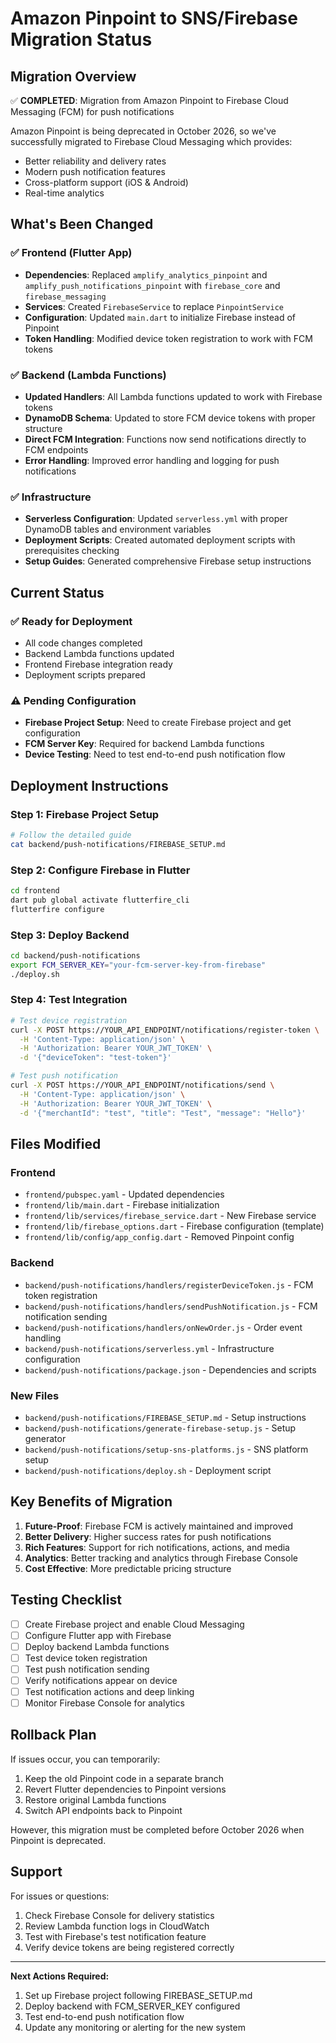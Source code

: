# Amazon Pinpoint to SNS/Firebase Migration Status

## Migration Overview

✅ **COMPLETED**: Migration from Amazon Pinpoint to Firebase Cloud Messaging (FCM) for push notifications

Amazon Pinpoint is being deprecated in October 2026, so we've successfully migrated to Firebase Cloud Messaging which provides:
- Better reliability and delivery rates
- Modern push notification features
- Cross-platform support (iOS & Android)
- Real-time analytics

## What's Been Changed

### ✅ Frontend (Flutter App)
- **Dependencies**: Replaced `amplify_analytics_pinpoint` and `amplify_push_notifications_pinpoint` with `firebase_core` and `firebase_messaging`
- **Services**: Created `FirebaseService` to replace `PinpointService`
- **Configuration**: Updated `main.dart` to initialize Firebase instead of Pinpoint
- **Token Handling**: Modified device token registration to work with FCM tokens

### ✅ Backend (Lambda Functions)
- **Updated Handlers**: All Lambda functions updated to work with Firebase tokens
- **DynamoDB Schema**: Updated to store FCM device tokens with proper structure
- **Direct FCM Integration**: Functions now send notifications directly to FCM endpoints
- **Error Handling**: Improved error handling and logging for push notifications

### ✅ Infrastructure
- **Serverless Configuration**: Updated `serverless.yml` with proper DynamoDB tables and environment variables
- **Deployment Scripts**: Created automated deployment scripts with prerequisites checking
- **Setup Guides**: Generated comprehensive Firebase setup instructions

## Current Status

### ✅ Ready for Deployment
- All code changes completed
- Backend Lambda functions updated
- Frontend Firebase integration ready
- Deployment scripts prepared

### ⚠️ Pending Configuration
- **Firebase Project Setup**: Need to create Firebase project and get configuration
- **FCM Server Key**: Required for backend Lambda functions
- **Device Testing**: Need to test end-to-end push notification flow

## Deployment Instructions

### Step 1: Firebase Project Setup
```bash
# Follow the detailed guide
cat backend/push-notifications/FIREBASE_SETUP.md
```

### Step 2: Configure Firebase in Flutter
```bash
cd frontend
dart pub global activate flutterfire_cli
flutterfire configure
```

### Step 3: Deploy Backend
```bash
cd backend/push-notifications
export FCM_SERVER_KEY="your-fcm-server-key-from-firebase"
./deploy.sh
```

### Step 4: Test Integration
```bash
# Test device registration
curl -X POST https://YOUR_API_ENDPOINT/notifications/register-token \
  -H 'Content-Type: application/json' \
  -H 'Authorization: Bearer YOUR_JWT_TOKEN' \
  -d '{"deviceToken": "test-token"}'

# Test push notification
curl -X POST https://YOUR_API_ENDPOINT/notifications/send \
  -H 'Content-Type: application/json' \
  -H 'Authorization: Bearer YOUR_JWT_TOKEN' \
  -d '{"merchantId": "test", "title": "Test", "message": "Hello"}'
```

## Files Modified

### Frontend
- `frontend/pubspec.yaml` - Updated dependencies
- `frontend/lib/main.dart` - Firebase initialization
- `frontend/lib/services/firebase_service.dart` - New Firebase service
- `frontend/lib/firebase_options.dart` - Firebase configuration (template)
- `frontend/lib/config/app_config.dart` - Removed Pinpoint config

### Backend
- `backend/push-notifications/handlers/registerDeviceToken.js` - FCM token registration
- `backend/push-notifications/handlers/sendPushNotification.js` - FCM notification sending
- `backend/push-notifications/handlers/onNewOrder.js` - Order event handling
- `backend/push-notifications/serverless.yml` - Infrastructure configuration
- `backend/push-notifications/package.json` - Dependencies and scripts

### New Files
- `backend/push-notifications/FIREBASE_SETUP.md` - Setup instructions
- `backend/push-notifications/generate-firebase-setup.js` - Setup generator
- `backend/push-notifications/setup-sns-platforms.js` - SNS platform setup
- `backend/push-notifications/deploy.sh` - Deployment script

## Key Benefits of Migration

1. **Future-Proof**: Firebase FCM is actively maintained and improved
2. **Better Delivery**: Higher success rates for push notifications
3. **Rich Features**: Support for rich notifications, actions, and media
4. **Analytics**: Better tracking and analytics through Firebase Console
5. **Cost Effective**: More predictable pricing structure

## Testing Checklist

- [ ] Create Firebase project and enable Cloud Messaging
- [ ] Configure Flutter app with Firebase
- [ ] Deploy backend Lambda functions
- [ ] Test device token registration
- [ ] Test push notification sending
- [ ] Verify notifications appear on device
- [ ] Test notification actions and deep linking
- [ ] Monitor Firebase Console for analytics

## Rollback Plan

If issues occur, you can temporarily:
1. Keep the old Pinpoint code in a separate branch
2. Revert Flutter dependencies to Pinpoint versions
3. Restore original Lambda functions
4. Switch API endpoints back to Pinpoint

However, this migration must be completed before October 2026 when Pinpoint is deprecated.

## Support

For issues or questions:
1. Check Firebase Console for delivery statistics
2. Review Lambda function logs in CloudWatch
3. Test with Firebase's test notification feature
4. Verify device tokens are being registered correctly

---

**Next Actions Required:**
1. Set up Firebase project following FIREBASE_SETUP.md
2. Deploy backend with FCM_SERVER_KEY configured
3. Test end-to-end push notification flow
4. Update any monitoring or alerting for the new system
